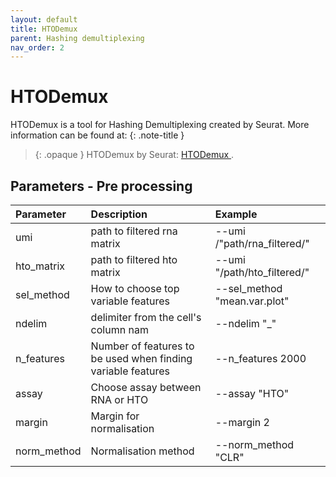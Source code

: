 ```yaml
---
layout: default
title: HTODemux
parent: Hashing demultiplexing
nav_order: 2
---
```

# HTODemux

HTODemux is a tool for Hashing Demultiplexing created by Seurat. More information can be found at:
{: .note-title }
> {: .opaque }
> HTODemux by Seurat:
> [HTODemux ](https://satijalab.org/seurat/articles/hashing_vignette.html).


## Parameters - Pre processing

| Parameter   | Description| Example |
|:-------------|:------------------|:------|
| umi  | path to filtered rna matrix | --umi /"path/rna_filtered/"  |
| hto_matrix | path to filtered hto matrix   | --umi "/path/hto_filtered/"  |
| sel_method  | How to choose top variable features      | --sel_method "mean.var.plot"  |
| ndelim      | delimiter from the cell's column nam | --ndelim "_"  |
| n_features  | Number of features to be used when finding variable features | --n_features 2000  |
| assay       | Choose assay between RNA or HTO | --assay "HTO" |
| margin      | Margin for normalisation | --margin 2  |
| norm_method | Normalisation method | --norm_method "CLR" |